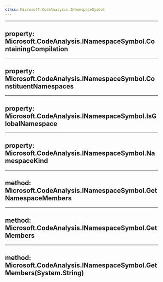 ```yaml
---
class: Microsoft.CodeAnalysis.INamespaceSymbol
---
```


---
property: Microsoft.CodeAnalysis.INamespaceSymbol.ContainingCompilation
---

---
property: Microsoft.CodeAnalysis.INamespaceSymbol.ConstituentNamespaces
---

---
property: Microsoft.CodeAnalysis.INamespaceSymbol.IsGlobalNamespace
---

---
property: Microsoft.CodeAnalysis.INamespaceSymbol.NamespaceKind
---

---
method: Microsoft.CodeAnalysis.INamespaceSymbol.GetNamespaceMembers
---

---
method: Microsoft.CodeAnalysis.INamespaceSymbol.GetMembers
---

---
method: Microsoft.CodeAnalysis.INamespaceSymbol.GetMembers(System.String)
---

